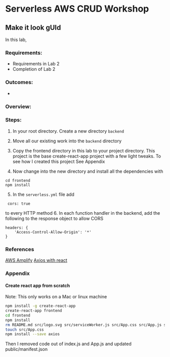 # Serverless AWS CRUD Workshop
## Make it look gUId

In this lab, 

### Requirements:
- Requirements in Lab 2
- Completion of Lab 2

### Outcomes:
- 

### Overview:



### Steps:
1. In your root directory. Create a new directory `backend`
2. Move all our existing work into the `backend` directory
3. Copy the frontend directory in this lab to your project directory. This project is the base create-react-app project with a few light tweaks. To see how I created this project See Appendix

4. Now change into the new directory and install all the dependencies with
```
cd frontend
npm install
```
5. In the `serverless.yml` file add
```
 cors: true
```
to every HTTP method
6. In each function handler in the backend, add the following to the response object to allow CORS
```JS
headers: {
    'Access-Control-Allow-Origin': '*'
}
```

### References
[AWS Amplify](https://aws-amplify.github.io/)
[Axios with react](https://alligator.io/react/axios-react/)

### Appendix
#### Create react app from scratch
Note: This only works on a Mac or linux machine
```bash
npm install -g create-react-app
create-react-app frontend
cd frontend
npm install
rm README.md src/logo.svg src/serviceWorker.js src/App.css src/App.js src/App.test.js src/index.js
touch src/App.css
npm install --save axios
```
Then I removed code out of index.js and App.js and updated public/manifest.json